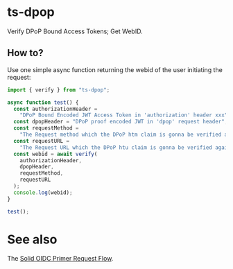 # ts-dpop

Verify DPoP Bound Access Tokens; Get WebID.

## How to?

Use one simple async function returning the webid of the user initiating the request:

```javascript
import { verify } from "ts-dpop";

async function test() {
  const authorizationHeader =
    "DPoP Bound Encoded JWT Access Token in 'authorization' header xxx";
  const dpopHeader = "DPoP proof encoded JWT in 'dpop' request header";
  const requestMethod =
    "The Request method which the DPoP htm claim is gonna be verified against, for example: GET";
  const requestURL =
    "The Request URL which the DPoP htu claim is gonna be verified against, for example: https://example.com/profile/card";
  const webid = await verify(
    authorizationHeader,
    dpopHeader,
    requestMethod,
    requestURL
  );
  console.log(webid);
}

test();
```

# See also

The [Solid OIDC Primer Request Flow](https://solid.github.io/authentication-panel/solid-oidc-primer/#request-flow).

